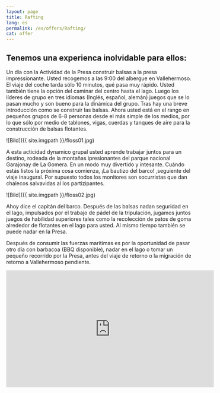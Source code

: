 ```yaml
---
layout: page
title: Rafting
lang: es
permalink: /es/offers/Rafting/
cat: offer
---
```


## Tenemos una experienca inolvidable para ellos:


Un día con la Actividad de la Presa construir balsas a la presa impressionante. Usted  recogemos a las 9:00 del albergue en Vallehermoso. El viaje del coche  tarda sólo 10 minutos, qué pasa muy rápido. Usted también tiene la opción del caminar del centro hasta el lago. Luego los líderes de grupo en tres idiomas (Inglés, español, alemán) juegos que se lo pasan mucho y son bueno para la dinámica del grupo. Tras hay una breve introducción como se construir las balsas. Ahora usted está en el rango en pequeños grupos de 6-8 personas desde el más simple de los medios, por lo que sólo por medio de tablones, vigas, cuerdas y tanques de aire para la construcción de balsas flotantes.


![Bild]({{ site.imgpath }}/floss01.jpg)

A esta acticidad dynamico grupal usted aprende trabajar juntos para un destino, rodeada de la montañas ipresionantes del parque nacional Garajonay de La Gomera.  En un modo muy divertido y intesante. Cuándo estás listos la próxima cosa comienza, ¡La bautizo del barco! ,seguiente del viaje inaugural. Por supuesto todos los monitores son socurristas que dan chalecos salvavidas al los partizipantes.

![Bild]({{ site.imgpath }}/floss02.jpg)

Ahoy dice el capitán del barco. Después de las balsas nadan seguridad en el lago, impulsados por el trabajo de pádel de la tripulación, jugamos juntos juegos de habilidad superiores tales como la recolección de patos de goma alrededor de flotantes en el lago para usted. Al mismo tiempo también se puede nadar en la Presa.


Después de consumir las fuerzas marítimas es por la oportunidad de pasar otro día con barbacoa (BBQ disponible), nadar en el lago o tomar un pequeño recorrido por la Presa, antes del viaje de retorno o la migración de retorno a Vallehermoso pendiente.



<iframe width="560" height="315" src="https://www.youtube.com/embed/lRtHmo_04AE" frameborder="0" allowfullscreen></iframe>

